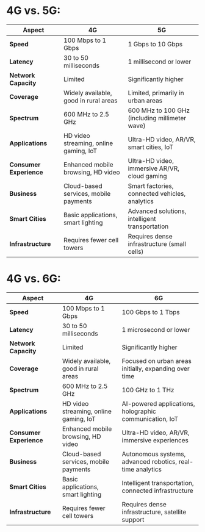 # 4G vs. 5G:

| **Aspect**              | **4G**                                 | **5G**                                         |
| ----------------------- | -------------------------------------- | ---------------------------------------------- |
| **Speed**               | 100 Mbps to 1 Gbps                     | 1 Gbps to 10 Gbps                              |
| **Latency**             | 30 to 50 milliseconds                  | 1 millisecond or lower                         |
| **Network Capacity**    | Limited                                | Significantly higher                           |
| **Coverage**            | Widely available, good in rural areas  | Limited, primarily in urban areas              |
| **Spectrum**            | 600 MHz to 2.5 GHz                     | 600 MHz to 100 GHz (including millimeter wave) |
| **Applications**        | HD video streaming, online gaming, IoT | Ultra-HD video, AR/VR, smart cities, IoT       |
| **Consumer Experience** | Enhanced mobile browsing, HD video     | Ultra-HD video, immersive AR/VR, cloud gaming  |
| **Business**            | Cloud-based services, mobile payments  | Smart factories, connected vehicles, analytics |
| **Smart Cities**        | Basic applications, smart lighting     | Advanced solutions, intelligent transportation |
| **Infrastructure**      | Requires fewer cell towers             | Requires dense infrastructure (small cells)    |

# 4G vs. 6G:

| **Aspect**              | **4G**                                 | **6G**                                                     |
| ----------------------- | -------------------------------------- | ---------------------------------------------------------- |
| **Speed**               | 100 Mbps to 1 Gbps                     | 100 Gbps to 1 Tbps                                         |
| **Latency**             | 30 to 50 milliseconds                  | 1 microsecond or lower                                     |
| **Network Capacity**    | Limited                                | Significantly higher                                       |
| **Coverage**            | Widely available, good in rural areas  | Focused on urban areas initially, expanding over time      |
| **Spectrum**            | 600 MHz to 2.5 GHz                     | 100 GHz to 1 THz                                           |
| **Applications**        | HD video streaming, online gaming, IoT | AI-powered applications, holographic communication, IoT    |
| **Consumer Experience** | Enhanced mobile browsing, HD video     | Ultra-HD video, AR/VR, immersive experiences               |
| **Business**            | Cloud-based services, mobile payments  | Autonomous systems, advanced robotics, real-time analytics |
| **Smart Cities**        | Basic applications, smart lighting     | Intelligent transportation, connected infrastructure       |
| **Infrastructure**      | Requires fewer cell towers             | Requires dense infrastructure, satellite support           |
